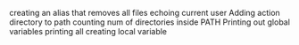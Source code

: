 creating an alias that removes all files
echoing current user
Adding action directory to path
counting num of directories inside PATH
Printing out global variables
printing all
creating local variable
